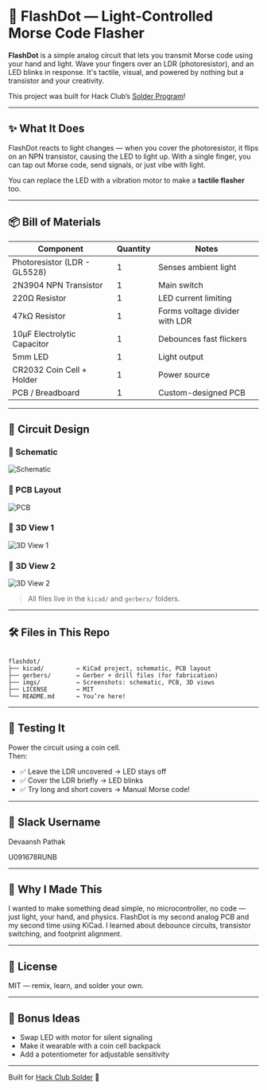 # 🔦 FlashDot — Light-Controlled Morse Code Flasher

**FlashDot** is a simple analog circuit that lets you transmit Morse code using your hand and light. Wave your fingers over an LDR (photoresistor), and an LED blinks in response. It's tactile, visual, and powered by nothing but a transistor and your creativity.

This project was built for Hack Club’s [Solder Program](https://github.com/hackclub/solder)!

---

## ✨ What It Does

FlashDot reacts to light changes — when you cover the photoresistor, it flips on an NPN transistor, causing the LED to light up. With a single finger, you can tap out Morse code, send signals, or just vibe with light.

You can replace the LED with a vibration motor to make a **tactile flasher** too.

---

## 📦 Bill of Materials

| Component         | Quantity | Notes                             |
|------------------|----------|-----------------------------------|
| Photoresistor (LDR - GL5528) | 1 | Senses ambient light            |
| 2N3904 NPN Transistor         | 1 | Main switch                     |
| 220Ω Resistor                 | 1 | LED current limiting            |
| 47kΩ Resistor                 | 1 | Forms voltage divider with LDR |
| 10µF Electrolytic Capacitor   | 1 | Debounces fast flickers         |
| 5mm LED                       | 1 | Light output                    |
| CR2032 Coin Cell + Holder     | 1 | Power source                    |
| PCB / Breadboard              | 1 | Custom-designed PCB             |

---

## 📐 Circuit Design

### 🧠 Schematic
![Schematic](https://hc-cdn.hel1.your-objectstorage.com/s/v3/d108039a4248b01a14c4d368285709c346b7e418_screenshot_2025-06-19_091141.png)

### 🧩 PCB Layout
![PCB](https://hc-cdn.hel1.your-objectstorage.com/s/v3/d9db07093776b035a910c58b57a10a45139e4971_screenshot_2025-06-19_091107.png)

### 🔭 3D View 1
![3D View 1](https://hc-cdn.hel1.your-objectstorage.com/s/v3/e5daa446adf5944a48a16db0c1903ae7b1dc58d8_screenshot_2025-06-19_091054.png)

### 🔬 3D View 2
![3D View 2](https://hc-cdn.hel1.your-objectstorage.com/s/v3/ae573eabba3c848c13908343346c13d23bbf2eba_screenshot_2025-06-19_091102.png)

> All files live in the `kicad/` and `gerbers/` folders.

---

## 🛠️ Files in This Repo

```

flashdot/
├── kicad/         → KiCad project, schematic, PCB layout
├── gerbers/       → Gerber + drill files (for fabrication)
├── imgs/          → Screenshots: schematic, PCB, 3D views
├── LICENSE        → MIT
└── README.md      → You’re here!

```

---

## 🧪 Testing It

Power the circuit using a coin cell.  
Then:
- ✅ Leave the LDR uncovered → LED stays off
- ✅ Cover the LDR briefly → LED blinks
- ✅ Try long and short covers → Manual Morse code!

---

## 🙋 Slack Username

Devaansh Pathak

U091678RUNB

---

## 🚀 Why I Made This

I wanted to make something dead simple, no microcontroller, no code — just light, your hand, and physics. FlashDot is my second analog PCB and my second time using KiCad. I learned about debounce circuits, transistor switching, and footprint alignment.

---

## 📎 License

MIT — remix, learn, and solder your own.

---

## 📣 Bonus Ideas

- Swap LED with motor for silent signaling
- Make it wearable with a coin cell backpack
- Add a potentiometer for adjustable sensitivity

---

Built for [Hack Club Solder](https://github.com/hackclub/solder) 💚
